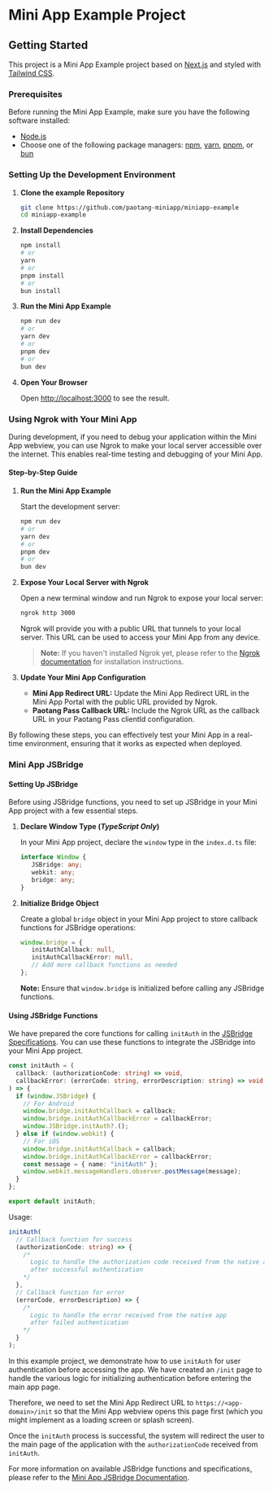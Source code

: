 # Mini App Example Project

## Getting Started

This project is a Mini App Example project based on [Next.js](https://nextjs.org/) and styled with [Tailwind CSS](https://tailwindcss.com/).

### Prerequisites

Before running the Mini App Example, make sure you have the following software installed:

- [Node.js](https://nodejs.org/)
- Choose one of the following package managers: [npm](https://www.npmjs.com/), [yarn](https://yarnpkg.com/), [pnpm](https://pnpm.io/), or [bun](https://bun.sh/)

### Setting Up the Development Environment

1. **Clone the example Repository**

   ```bash
   git clone https://github.com/paotang-miniapp/miniapp-example
   cd miniapp-example
   ```

2. **Install Dependencies**

   ```bash
   npm install
   # or
   yarn
   # or
   pnpm install
   # or
   bun install
   ```

3. **Run the Mini App Example**

   ```bash
   npm run dev
   # or
   yarn dev
   # or
   pnpm dev
   # or
   bun dev
   ```

4. **Open Your Browser**

   Open [http://localhost:3000](http://localhost:3000) to see the result.

### Using Ngrok with Your Mini App

During development, if you need to debug your application within the Mini App webview, you can use Ngrok to make your local server accessible over the internet. This enables real-time testing and debugging of your Mini App.

#### Step-by-Step Guide

1. **Run the Mini App Example**

   Start the development server:

   ```bash
   npm run dev
   # or
   yarn dev
   # or
   pnpm dev
   # or
   bun dev
   ```

2. **Expose Your Local Server with Ngrok**

   Open a new terminal window and run Ngrok to expose your local server:

   ```bash
   ngrok http 3000
   ```

   Ngrok will provide you with a public URL that tunnels to your local server. This URL can be used to access your Mini App from any device.

   > **Note:** If you haven't installed Ngrok yet, please refer to the [Ngrok documentation](https://ngrok.com/docs) for installation instructions.

3. **Update Your Mini App Configuration**

   - **Mini App Redirect URL:** Update the Mini App Redirect URL in the Mini App Portal with the public URL provided by Ngrok.
   - **Paotang Pass Callback URL:** Include the Ngrok URL as the callback URL in your Paotang Pass clientId configuration.

By following these steps, you can effectively test your Mini App in a real-time environment, ensuring that it works as expected when deployed.

### Mini App JSBridge

#### Setting Up JSBridge

Before using JSBridge functions, you need to set up JSBridge in your Mini App project with a few essential steps.

1. **Declare Window Type (***TypeScript Only***)**

   In your Mini App project, declare the `window` type in the `index.d.ts` file:

   ```typescript
   interface Window {
      JSBridge: any;
      webkit: any;
      bridge: any;
   }
   ```

2. **Initialize Bridge Object**

   Create a global `bridge` object in your Mini App project to store callback functions for JSBridge operations:

   ```typescript
   window.bridge = {
      initAuthCallback: null,
      initAuthCallbackError: null,
      // Add more callback functions as needed
   };
   ```

   **Note:** Ensure that `window.bridge` is initialized before calling any JSBridge functions.

#### Using JSBridge Functions

We have prepared the core functions for calling `initAuth` in the [JSBridge Specifications](https://ktbinnovation.atlassian.net/wiki/spaces/MA/pages/3498704972/JSBridge+Specifications#initAuth). You can use these functions to integrate the JSBridge into your Mini App project.

```typescript
const initAuth = (
  callback: (authorizationCode: string) => void,
  callbackError: (errorCode: string, errorDescription: string) => void
) => {
  if (window.JSBridge) {
    // For Android
    window.bridge.initAuthCallback = callback;
    window.bridge.initAuthCallbackError = callbackError;
    window.JSBridge.initAuth?.();
  } else if (window.webkit) {
    // For iOS
    window.bridge.initAuthCallback = callback;
    window.bridge.initAuthCallbackError = callbackError;
    const message = { name: "initAuth" };
    window.webkit.messageHandlers.observer.postMessage(message);
  }
};

export default initAuth;
```

Usage:

```typescript
initAuth(
  // Callback function for success
  (authorizationCode: string) => {
    /*
      Logic to handle the authorization code received from the native app
      after successful authentication
    */
  },
  // Callback function for error
  (errorCode, errorDescription) => {
    /*
      Logic to handle the error received from the native app 
      after failed authentication
    */
  }
);
```

In this example project, we demonstrate how to use `initAuth` for user authentication before accessing the app. We have created an `/init` page to handle the various logic for initializing authentication before entering the main app page.

Therefore, we need to set the Mini App Redirect URL to `https://<app-domain>/init` so that the Mini App webview opens this page first (which you might implement as a loading screen or splash screen).

Once the `initAuth` process is successful, the system will redirect the user to the main page of the application with the `authorizationCode` received from `initAuth`.

For more information on available JSBridge functions and specifications, please refer to the [Mini App JSBridge Documentation](https://ktbinnovation.atlassian.net/wiki/spaces/MA/pages/3498704972/JSBridge+Specifications).
